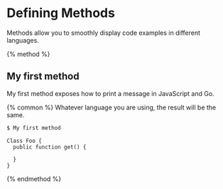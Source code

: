 # Defining Methods

Methods allow you to smoothly display code examples in different languages.

{% method %}
## My first method

My first method exposes how to print a message in JavaScript and Go.

{% common %}
Whatever language you are using, the result will be the same.

```bash
$ My first method
```

```php5
Class Foo {
  public function get() {
    
  }
}
```
{% endmethod %}
